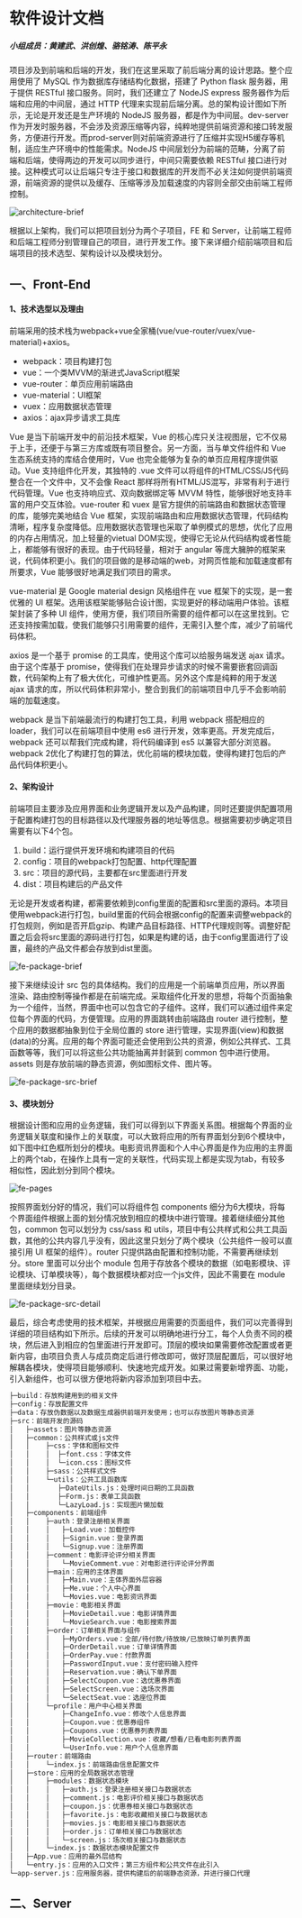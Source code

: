 # 软件设计文档
##### 小组成员：黄建武、洪创煌、骆铭涛、陈平永

项目涉及到前端和后端的开发，我们在这里采取了前后端分离的设计思路。整个应用使用了 MySQL 作为数据库存储结构化数据，搭建了 Python flask 服务器，用于提供 RESTful 接口服务。同时，我们还建立了 NodeJS express 服务器作为后端和应用的中间层，通过 HTTP 代理来实现前后端分离。总的架构设计图如下所示，无论是开发还是生产环境的 NodeJS 服务器，都是作为中间层。dev-server 作为开发时服务器，不会涉及资源压缩等内容，纯粹地提供前端资源和接口转发服务，方便进行开发。而prod-server则对前端资源进行了压缩并实现H5缓存等机制，适应生产环境中的性能需求。NodeJS 中间层划分为前端的范畴，分离了前端和后端，使得两边的开发可以同步进行，中间只需要依赖 RESTful 接口进行对接。这种模式可以让后端只专注于接口和数据库的开发而不必关注如何提供前端资源，前端资源的提供以及缓存、压缩等涉及加载速度的内容则全部交由前端工程师控制。

![architecture-brief](img/architecture-brief.png)

根据以上架构，我们可以把项目划分为两个子项目，FE 和 Server，让前端工程师和后端工程师分别管理自己的项目，进行开发工作。接下来详细介绍前端项目和后端项目的技术选型、架构设计以及模块划分。

## 一、Front-End
#### 1、技术选型以及理由
前端采用的技术栈为webpack+vue全家桶(vue/vue-router/vuex/vue-material)+axios。

* webpack：项目构建打包
* vue：一个类MVVM的渐进式JavaScript框架
* vue-router：单页应用前端路由
* vue-material：UI框架
* vuex：应用数据状态管理
* axios：ajax异步请求工具库

Vue 是当下前端开发中的前沿技术框架，Vue 的核心库只关注视图层，它不仅易于上手，还便于与第三方库或既有项目整合。另一方面，当与单文件组件和 Vue 生态系统支持的库结合使用时，Vue 也完全能够为复杂的单页应用程序提供驱动。Vue 支持组件化开发，其独特的 .vue 文件可以将组件的HTML/CSS/JS代码整合在一个文件中，又不会像 React 那样将所有HTML/JS混写，非常有利于进行代码管理。Vue 也支持响应式、双向数据绑定等 MVVM 特性，能够很好地支持丰富的用户交互体验。vue-router 和 vuex 是官方提供的前端路由和数据状态管理的库，能够完美地结合 Vue 框架，实现前端路由和应用数据状态管理，代码结构清晰，程序复杂度降低。应用数据状态管理也采取了单例模式的思想，优化了应用的内存占用情况，加上轻量的vietual DOM实现，使得它无论从代码结构或者性能上，都能够有很好的表现。由于代码轻量，相对于 angular 等庞大臃肿的框架来说，代码体积更小。我们的项目做的是移动端的web，对网页性能和加载速度都有所要求，Vue 能够很好地满足我们项目的需求。

vue-material 是 Google material design 风格组件在 vue 框架下的实现，是一套优雅的 UI 框架。选用该框架能够贴合设计图，实现更好的移动端用户体验。该框架封装了多种 UI 组件，使用方便，我们项目所需要的组件都可以在这里找到。它还支持按需加载，使我们能够只引用需要的组件，无需引入整个库，减少了前端代码体积。

axios 是一个基于 promise 的工具库，使用这个库可以给服务端发送 ajax 请求。由于这个库基于 promise，使得我们在处理异步请求的时候不需要嵌套回调函数，代码架构上有了极大优化，可维护性更高。另外这个库是纯粹的用于发送 ajax 请求的库，所以代码体积非常小，整合到我们的前端项目中几乎不会影响前端的加载速度。

webpack 是当下前端最流行的构建打包工具，利用 webpack 搭配相应的 loader，我们可以在前端项目中使用 es6 进行开发，效率更高。开发完成后，webpack 还可以帮我们完成构建，将代码编译到 es5 以兼容大部分浏览器。webpack 2优化了构建打包的算法，优化前端的模块加载，使得构建打包后的产品代码体积更小。

#### 2、架构设计
前端项目主要涉及应用界面和业务逻辑开发以及产品构建，同时还要提供配置项用于配置构建打包的目标路径以及代理服务器的地址等信息。根据需要初步确定项目需要有以下4个包。

1. build：运行提供开发环境和构建项目的代码
2. config：项目的webpack打包配置、http代理配置
3. src：项目的源代码，主要都在src里面进行开发
4. dist：项目构建后的产品文件

无论是开发或者构建，都需要依赖到config里面的配置和src里面的源码。本项目使用webpack进行打包，build里面的代码会根据config的配置来调整webpack的打包规则，例如是否开启gzip、构建产品目标路径、HTTP代理规则等。调整好配置之后会将src里面的源码进行打包，如果是构建的话，由于config里面进行了设置，最终的产品文件都会存放到dist里面。

![fe-package-brief](img/fe-package-brief.png)

接下来继续设计 src 包的具体结构。我们的应用是一个前端单页应用，所以界面渲染、路由控制等操作都是在前端完成。采取组件化开发的思想，将每个页面抽象为一个组件，当然，界面中也可以包含它的子组件。这样，我们可以通过组件来定位每个界面的代码，方便管理。应用的界面跳转由前端路由 router 进行控制，整个应用的数据都抽象到位于全局位置的 store 进行管理，实现界面(view)和数据(data)的分离。应用的每个界面可能还会使用到公共的资源，例如公共样式、工具函数等等，我们可以将这些公共功能抽离并封装到 common 包中进行使用。assets 则是存放前端的静态资源，例如图标文件、图片等。

![fe-package-src-brief](img/fe-package-src-brief.png)

#### 3、模块划分
根据设计图和应用的业务逻辑，我们可以得到以下界面关系图。根据每个界面的业务逻辑关联度和操作上的关联度，可以大致将应用的所有界面划分到6个模块中，如下图中红色框所划分的模块。电影资讯界面和个人中心界面是作为应用的主界面上的两个tab，在操作上具有一定的关联性，代码实现上都是实现为tab，有较多相似性，因此划分到同个模块。

![fe-pages](img/fe-pages.png)

按照界面划分好的情况，我们可以将组件包 components 细分为6大模块，将每个界面组件根据上面的划分情况放到相应的模块中进行管理。接着继续细分其他包，common 包可以划分为 css/sass 和 utils，项目中有公共样式和公共工具函数，其他的公共内容几乎没有，因此这里只划分了两个模块（公共组件一般可以直接引用 UI 框架的组件）。router 只提供路由配置和控制功能，不需要再继续划分。store 里面可以分出个 module 包用于存放各个模块的数据（如电影模块、评论模块、订单模块等），每个数据模块都对应一个js文件，因此不需要在 module 里面继续划分目录。

![fe-package-src-detail](img/fe-package-src-detail.png)

最后，综合考虑使用的技术框架，并根据应用需要的页面组件，我们可以完善得到详细的项目结构如下所示。后续的开发可以明确地进行分工，每个人负责不同的模块，然后进入到相应的包里面进行开发即可。顶层的模块如果需要修改配置或者更新内容，由项目负责人与成员商定后进行修改即可，做好顶层配置后，可以很好地解耦各模块，使得项目能够顺利、快速地完成开发。如果过需要新增界面、功能，引入新组件，也可以很方便地将新内容添加到项目中去。

```txt
├─build：存放构建用到的相关文件
├─config：存放配置文件
├─data：存放伪数据以及数据生成器供前端开发使用；也可以存放图片等静态资源
├─src：前端开发的源码
│   ├─assets：图片等静态资源
│   ├─common：公共样式或js文件
│   │    ├─css：字体和图标文件
│   │    │  ├─font.css：字体文件
│   │    │  └─icon.css：图标文件
│   │    ├─sass：公共样式文件
│   │    └─utils：公共工具函数库
│   │       ├─DateUtils.js：处理时间日期的工具函数
│   │       ├─Form.js：表单工具函数
│   │       └─LazyLoad.js：实现图片懒加载
│   ├─components：前端组件
│   │    ├─auth：登录注册相关界面
│   │    │   ├─Load.vue：加载控件
│   │    │   ├─Signin.vue：登录界面
│   │    │   └─Signup.vue：注册界面
│   │    ├─comment：电影评论评分相关界面
│   │    │   └─MovieComment.vue：对电影进行评论评分界面
│   │    ├─main：应用的主体界面
│   │    │   ├─Main.vue：主体界面外层容器
│   │    │   ├─Me.vue：个人中心界面
│   │    │   └─Movies.vue：电影资讯界面
│   │    ├─movie：电影相关界面
│   │    │   ├─MovieDetail.vue：电影详情界面
│   │    │   └─MovieSearch.vue：电影搜索界面
│   │    ├─order：订单相关界面与组件
│   │    │   ├─MyOrders.vue：全部/待付款/待放映/已放映订单列表界面
│   │    │   ├─OrderDetail.vue：订单详情界面
│   │    │   ├─OrderPay.vue：付款界面
│   │    │   ├─PasswordInput.vue：支付密码输入控件
│   │    │   ├─Reservation.vue：确认下单界面
│   │    │   ├─SelectCoupon.vue：选优惠券界面
│   │    │   ├─SelectScreen.vue：选场次界面
│   │    │   └─SelectSeat.vue：选座位界面
│   │    └─profile：用户中心相关界面
│   │        ├─ChangeInfo.vue：修改个人信息界面
│   │        ├─Coupon.vue：优惠券组件
│   │        ├─Coupons.vue：优惠券列表界面
│   │        ├─MovieCollection.vue：收藏/想看/已看电影列表界面
│   │        └─UserInfo.vue：用户个人信息界面
│   ├─router：前端路由
│   │    └─index.js：前端路由信息配置文件
│   ├─store：应用的全局数据状态管理
│   │    ├─modules：数据状态模块
│   │    │   ├─auth.js：登录注册相关接口与数据状态
│   │    │   ├─comment.js：电影评价相关接口与数据状态
│   │    │   ├─coupon.js：优惠券相关接口与数据状态
│   │    │   ├─favorite.js：电影收藏相关接口与数据状态
│   │    │   ├─movies.js：电影相关接口与数据状态
│   │    │   ├─order.js：订单相关接口与数据状态
│   │    │   └─screen.js：场次相关接口与数据状态
│   │    └─index.js：数据状态模块配置文件
│   ├─App.vue：应用的最外层结构
│   └─entry.js：应用的入口文件；第三方组件和公共文件在此引入
└─app-server.js：应用服务器，提供构建后的前端静态资源，并进行接口代理
```

## 二、Server